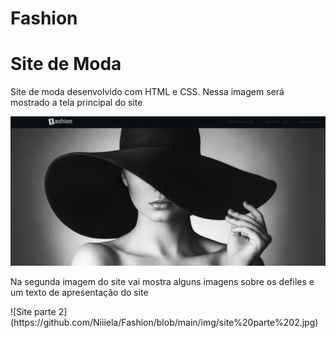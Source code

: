 # Fashion
<h1>Site de Moda</h1>
<p>Site de moda desenvolvido com  HTML e CSS.
Nessa imagem será mostrado a tela principal do site</p>

![Site de moda](https://github.com/Niiiela/Fashion/blob/main/img/site%20parte%201.jpg)

<p>Na segunda imagem do site vai mostra alguns imagens sobre os defiles e um texto de apresentação do site</p> 
![Site parte 2](https://github.com/Niiiela/Fashion/blob/main/img/site%20parte%202.jpg)
